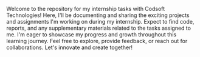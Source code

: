 Welcome to the repository for my internship tasks with Codsoft Technologies! Here, I'll be documenting and sharing the exciting projects and assignments I'm working on during my internship. Expect to find code, reports, and any supplementary materials related to the tasks assigned to me. I'm eager to showcase my progress and growth throughout this learning journey. Feel free to explore, provide feedback, or reach out for collaborations. Let's innovate and create together!
